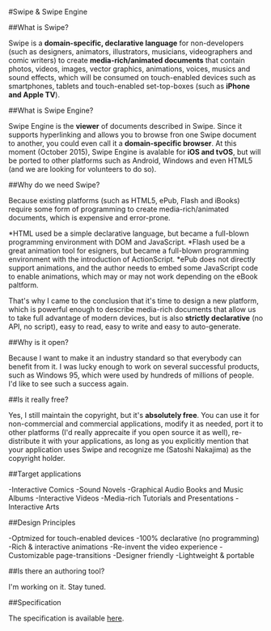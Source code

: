 #Swipe & Swipe Engine

##What is Swipe?

Swipe is a **domain-specific, declarative language** for non-developers (such as designers, animators, illustrators, musicians, videographers and comic writers) to create **media-rich/animated documents** that contain photos, videos, images, vector graphics, animations, voices, musics and sound effects, which will be consumed on touch-enabled devices such as smartphones, tablets and touch-enabled set-top-boxes (such as **iPhone and Apple TV**). 

##What is Swipe Engine?

Swipe Engine is the **viewer** of documents described in Swipe. Since it supports hyperlinking and allows you to browse fron one Swipe document to another, you could even call it a **domain-specific browser**. At this moment (October 2015), Swipe Engine is avalable for **iOS and tvOS**, but will be ported to other platforms such as Android, Windows and even HTML5 (and we are looking for volunteers to do so). 

##Why do we need Swipe?

Because existing platforms (such as HTML5, ePub, Flash and iBooks) require some form of programming to create media-rich/animated documents, which is expensive and error-prone. 

*HTML used be a simple declarative language, but became a full-blown programming environment with DOM and JavaScript. 
*Flash used be a great animation tool for esigners, but became a full-blown programming environment with the introduction of ActionScript. 
*ePub does not directly support animations, and the author needs to embed some JavaScript code to enable animations, which may or may not work depending on the eBook paltform. 

That's why I came to the conclusion that it's time to design a new platform, which is powerful enough to describe media-rich documents that allow us to take full advantage of modern devices, but is also **strictly declarative** (no API, no script), easy to read, easy to write and easy to auto-generate. 

##Why is it open?

Because I want to make it an industry standard so that everybody can benefit from it. I was lucky enough to work on several successful products, such as Windows 95, which were used by hundreds of millions of people. I'd like to see such a success again.

##Is it really free?

Yes, I still maintain the copyright, but it's **absolutely free**. You can use it for non-commercial and commercial applications, modify it as needed, port it to other platforms (I'd really apprecaite if you open source it as well), re-distribute it with your applications, as long as you explicitly mention that your application uses Swipe and recognize me (Satoshi Nakajima) as the copyright holder.

##Target applications

-Interactive Comics
-Sound Novels
-Graphical Audio Books and Music Albums
-Interactive Videos
-Media-rich Tutorials and Presentations
-Interactive Arts

##Design Principles

-Optmized for touch-enabled devices
-100% declarative (no programming)
-Rich & interactive animations
-Re-invent the video experience
-Customizable page-transitions
-Designer friendly
-Lightweight & portable

##Is there an authoring tool?

I'm working on it. Stay tuned.

##Specification

The specification is available [here](SPECIFICATION.md). 

